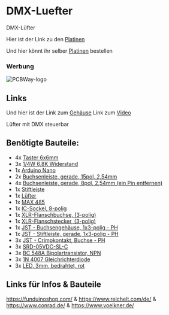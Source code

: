 # DMX-Luefter
DMX-Lüfter

Hier ist der Link zu den [Platinen](https://www.pcbway.com/project/shareproject/DMX_L_fter_f4af719a.html)

Und hier könnt ihr selber [Platinen](https://www.pcbway.com/) bestellen

### Werbung
![PCBWay-logo](https://github.com/Linu-Tec/DMX-Luefter/assets/70856050/cd569bcd-7534-4e6c-9756-b16b7ae4a71d)

## Links

Und hier ist der Link zum [Gehäuse](https://www.printables.com/de/model/921337-dmx-lufter-gehause)
Link zum [Video](https://youtu.be/aJyuWrmknHE)

Lüfter mit DMX steuerbar

## Benötigte Bauteile:
- 4x [Taster 6x6mm](https://funduinoshop.com/bauelemente/taster-und-schalter/taster/taster-sortiment-10x20-stueck-6mm-basis)
- 3x [1/4W 6,8K Widerstand](https://www.reichelt.de/widerstand-kohleschicht-6-8-kohm-0207-250-mw-5--1-4w-6-8k-p1453.html)
- 1x [Arduino Nano](https://funduinoshop.com/elektronische-module/sonstige/mikrocontroller/funduino-nano-r3-ch340-chip-ungeloetet)
- 2x [Buchsenleiste, gerade, 15pol, 2,54mm](https://funduinoshop.com/bauelemente/steckverbinder/stift-und-buchsenleisten/buchsenleiste-1-x-15p-2.54mm-rastermass-11mm-pinlaenge)
- 4x [Buchsenleiste, gerade, 8pol, 2,54mm (ein Pin entfernen)](https://funduinoshop.com/bauelemente/steckverbinder/stift-und-buchsenleisten/buchsenleiste/header-pin-female-1-x-8p-2.54mm-1cm-pinlaenge)
- 1x [Stiftleiste](https://funduinoshop.com/bauelemente/steckverbinder/stift-und-buchsenleisten/40-pin-pinleiste-schwarz/2.54mm-raster-standard-im-bereich-arduino)
- 1x [Lüfter](https://dalap.at/products/bodenventilator-o-45-cm-chrom-x1687)
- 1x [MAX 485](https://www.reichelt.de/rs485-422-1-treiber-1-empfaenger-dip-8-max-485-cpa-p39599.html)
- 1x [IC-Sockel, 8-polig](https://www.reichelt.de/ic-sockel-8-polig-doppelter-federkontakt-gs-8-p8230.html?search=ic+sockel+8)
- 1x [XLR-Flanschbuchse, (3-polig)](https://www.reichelt.com/neutrik-xlr-flanschbuchse-3-polig-neutrik-nc-3fdl-p34532.html)
- 1x [XLR-Flanschstecker, (3-polig)](https://www.reichelt.com/neutrik-xlr-flanschstecker-3-polig-neutrik-nc-3mdl-p34537.html)
- 1x [JST - Buchsengehäuse, 1x3-polig - PH](https://www.reichelt.de/jst-buchsengehaeuse-1x3-polig-ph-jst-ph3p-bu-p185042.html)
- 1x [JST - Stiftleiste, gerade, 1x3-polig - PH](https://www.reichelt.de/jst-stiftleiste-gerade-1x3-polig-ph-jst-ph3p-st-p185050.html)
- 3x [JST - Crimpkontakt, Buchse - PH](https://www.reichelt.de/jst-crimpkontakt-buchse-ph-jst-ph-ckb-p185071.html)
- 3x [SRD-05VDC-SL-C](https://www.lcsc.com/product-detail/Power-Relays_Ningbo-Songle-Relay-SRD-05VDC-SL-C_C35449.html)
- 3x [BC 548A Bipolartransistor, NPN](https://www.reichelt.de/bipolartransistor-npn-30v-0-1a-0-5w-to-92-bc-548a-p5008.html)
- 3x [1N 4007 Gleichrichterdiode](https://www.reichelt.de/gleichrichterdiode-1000-v-1-a-do-41-1n-4007-p1729.html)
- 3x [LED, 3mm, bedrahtet, rot](https://www.reichelt.de/led-3mm-bedrahtet-rot-10-mcd-60--3004r4d-epa-p-p361586.html)

## Links für Infos & Bauteile 
https://funduinoshop.com/ & https://www.reichelt.com/de/ & https://www.conrad.de/ & https://www.voelkner.de/
